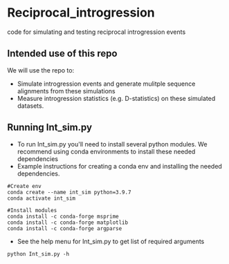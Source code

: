 # Reciprocal_introgression
code for simulating and testing reciprocal introgression events

## Intended use of this repo

We will use the repo to:
* Simulate introgression events and generate mulitple sequence alignments from these simulations
* Measure introgression statistics (e.g. D-statistics) on these simulated datasets.


## Running Int_sim.py
* To run Int_sim.py you'll need to install several python modules. We recommend using conda environments to install these needed dependencies
* Example instructions for creating a conda env and installing the needed dependencies. 


```
#Create env
conda create --name int_sim python=3.9.7
conda activate int_sim

#Install modules
conda install -c conda-forge msprime
conda install -c conda-forge matplotlib
conda install -c conda-forge argparse
```

* See the help menu for Int_sim.py to get list of required arguments

```
python Int_sim.py -h
```

